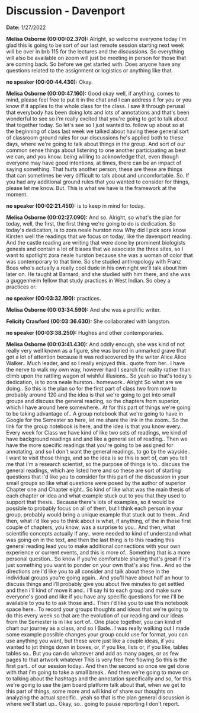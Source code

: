 ---
---

# Discussion - Davenport

**Date:** 1/27/2022

**Melisa Osborne (00:00:02.370):**  Alright, so welcome everyone today i'm glad this is going to be sort of our last remote session starting next week will be over in brb 115 for the lectures and the discussions.  So everything will also be available on zoom will just be meeting in person for those that are coming back.  So before we get started with.  Does anyone have any questions related to the assignment or logistics or anything like that.

**no speaker (00:00:44.430):** Okay.

**Melisa Osborne (00:00:47.160):**  Good okay well, if anything, comes to mind, please feel free to put it in the chat and I can address it for you or you know if it applies to the whole class for the class.  I saw it through perusal that everybody has been doing lots and lots of annotations and that's been wonderful to see so i'm really excited that you're going to get to talk about that together today.  So let's see so I just wanted to.  follow up about so at the beginning of class last week we talked about having these general sort of classroom ground rules for our discussions he's applied both to these days, where we're going to talk about things in the group.  And sort of our common sense things about listening to one another participating as best we can, and you know.  being willing to acknowledge that, even though everyone may have good intentions, at times, there can be an impact of saying something.  That hurts another person, these are these are things that can sometimes be very difficult to talk about and uncomfortable.  So.  If you had any additional ground rules that you wanted to consider for things, please let me know.  But.  This is what we have is the framework at the moment.

**no speaker (00:02:21.450):** is to keep in mind for today.

**Melisa Osborne (00:02:27.090):**  And so.  Alright, so what's the plan for today, well, the first, the first thing we're going to do is dedication.  So today's dedication, is to zora neale hurston now Why did I pick sore know Kirsten well the readings that we focus on today, like the davenport reading.  And the castle reading are writing that were done by prominent biologists genesis and contain a lot of biases that we associate the three sites, so I want to spotlight zora neale hurston because she was a woman of color that was contemporary to that time.  So she studied anthropology with Franz Boas who's actually a really cool dude in his own right we'll talk about him later on.  He taught at Barnard, and she studied with him there, and she was a guggenheim fellow that study practices in West Indian.  So obey a practices or.

**no speaker (00:03:32.190):** practices.

**Melisa Osborne (00:03:34.590):**  And she was a prolific writer.

**Felicity Crawford (00:03:36.630):**  She collaborated with langston.

**no speaker (00:03:38.250):** Hughes and other contemporaries.

**Melisa Osborne (00:03:41.430):**  And oddly enough, she was kind of not really very well known as a figure, she was buried in unmarked grave that got a lot of attention because it was rediscovered by the writer Alice Alice Walker..  Much leader, and so I really enjoyed this..  quote from her..  I have the nerve to walk my own way, however hard I search for reality rather than climb upon the rattling wagon of wishful illusions..  So yeah so that's today's dedication, is to zora neale hurston..  homework..  Alright So what are we doing..  So this is the plan so for the first part of class two from now to probably around 120 and the idea is that we're going to get into small groups and discuss the general reading, so the chapters from superior, which I have around here somewhere..  At for this part of things we're going to be taking advantage of..  A group notebook that we're going to have in Google for the Semester so here, let me share the link in the zoom..  So the link for the group notebook is here, and the idea is that you know every..  Every week for Class we have kind of like two sets of readings, we kind of have background readings and and like a general set of reading..  Then we have the more specific readings that you're going to be assigned for annotating, and so I don't want the general readings, to go by the wayside..  I want to visit those things, and so the idea is so this is sort of, can you tell me that i'm a research scientist, so the purpose of things is to..  discuss the general readings, which are listed here and so these are sort of starting questions that i'd like you to consider for this part of the discussion in your small groups so like what questions were posed by the author of superior Chapter one and Chapter eight..  So kind of like what was the main thesis of each chapter or idea and what example stuck out to you that they used to support that thesis..  Because there's lots of examples, so it would be possible to probably focus on all of them, but I think each person in your group, probably would bring a unique example that stuck out to them..  And then, what i'd like you to think about is what, if anything, of the in these first couple of chapters, you know, was a surprise to you..  And then, what scientific concepts actually if any..  were needed to kind of understand what was going on in the text, and then the last thing is to this reading this general reading lead you to make additional connections with your own experience or current events, and this is more of..  Something that is a more personal question..  So know if you're comfortable sharing that's great if it's just something you want to ponder on your own that's also fine..  And so the directions are i'd like you to all consider and talk about these in the individual groups you're going again..  And you'll have about half an hour to discuss things and i'll probably give you about five minutes to get settled and then i'll kind of move it and..  i'll say hi to each group and make sure everyone's good and like if you have any specific questions for me i'll be available to you to to ask those and..  Then i'd like you to use this notebook space here..  To record your groups thoughts and ideas that we're going to do this every week so that are the evolution of our reading and our ideas from the Semester is in like sort of..  One place together, you can kind of chart our journey as a class, and so I Bade..  I was really walking out I made some example possible changes your group could use for format, you can use anything you want, but these were just like a couple ideas, if you wanted to jot things down in boxes, or, if you like, lists or, if you like, tables tables so..  But you can do whatever and add as many pages, or as few pages to that artwork whatever This is very free free flowing So this is the first part..  of our session today..  And then the second so once we get done with that i'm going to take a small break..  And then we're going to move on to talking about the hashtags and the annotation specifically and so, for this we're going to use the jam board platform talk about that, when we get to this part of things, some more and will kind of share our thoughts on analyzing the actual specific..  yeah so that is the plan general discussion is where we'll start up..  Okay, so..  going to pause reporting I don't report.


